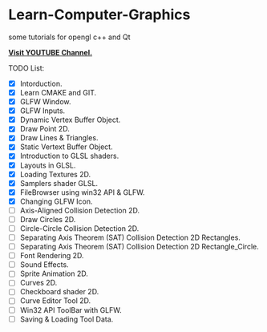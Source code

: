 # Learn-Computer-Graphics
some tutorials for opengl c++ and Qt

[**Visit YOUTUBE Channel.**](https://www.youtube.com/playlist?list=PLpj3stwSVSaphSt33SHbQbEnaejAtlYxs)<br>

TODO List:
- [x] Intorduction.
- [x] Learn CMAKE and GIT.
- [x] GLFW Window.
- [x] GLFW Inputs.
- [x] Dynamic Vertex Buffer Object.
- [x] Draw Point 2D.
- [x] Draw Lines & Triangles.
- [x] Static Vertext Buffer Object.
- [x] Introduction to GLSL shaders.
- [x] Layouts in GLSL.
- [x] Loading Textures 2D.
- [x] Samplers shader GLSL.
- [x] FileBrowser using win32 API & GLFW.
- [x] Changing GLFW Icon.
- [ ] Axis-Aligned Collision Detection 2D.
- [ ] Draw Circles 2D.
- [ ] Circle-Circle Collision Detection 2D.
- [ ] Separating Axis Theorem (SAT) Collision Detection 2D Rectangles.
- [ ] Separating Axis Theorem (SAT) Collision Detection 2D Rectangle_Circle.
- [ ] Font Rendering 2D.
- [ ] Sound Effects.
- [ ] Sprite Animation 2D.
- [ ] Curves 2D.
- [ ] Checkboard shader 2D.
- [ ] Curve Editor Tool 2D.
- [ ] Win32 API ToolBar with GLFW.
- [ ] Saving & Loading Tool Data.
